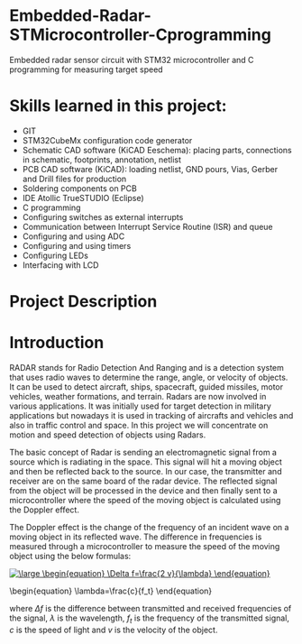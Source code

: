 # Embedded-Radar-STMicrocontroller-Cprogramming
Embedded radar sensor circuit with STM32 microcontroller and C programming for measuring target speed

# Skills learned in this project:
* GIT
* STM32CubeMx configuration code generator
* Schematic CAD software (KiCAD Eeschema): placing parts, connections in schematic, footprints, annotation, netlist
* PCB CAD software (KiCAD): loading netlist, GND pours, Vias, Gerber and Drill files for production
* Soldering components on PCB
* IDE Atollic TrueSTUDIO (Eclipse)
* C programming
* Configuring switches as external interrupts
* Communication between Interrupt Service Routine (ISR) and queue
* Configuring and using ADC
* Configuring and using timers
* Configuring LEDs
* Interfacing with LCD

# Project Description

# Introduction

RADAR stands for Radio Detection And Ranging and is a detection system that uses radio waves to determine the range, angle, or velocity of objects. It can be used to detect aircraft, ships, spacecraft, guided missiles, motor vehicles, weather formations, and terrain. Radars are now involved in various applications. It was initially used for target detection in military applications but nowadays it is used in tracking of aircrafts and vehicles and also in traffic control and space. In this project we will concentrate on motion and speed detection of objects using Radars.

The basic concept of Radar is sending an electromagnetic signal from a source which is radiating in the space. This signal will hit a moving object and then be reflected back to the source. In our case, the transmitter and receiver are on the same board of the radar device. The reflected signal from the object will be processed in the device and then finally sent to a microcontroller where the speed of the moving object is calculated using the Doppler effect.

The Doppler effect is the change of the frequency of an incident wave on a moving object in its reflected wave. The difference in frequencies is measured through a microcontroller to measure the speed of the moving object using the below formulas:

<a href="https://www.codecogs.com/eqnedit.php?latex=\large&space;\begin{equation}&space;\Delta&space;f=\frac{2&space;v}{\lambda}&space;\end{equation}" target="_blank"><img src="https://latex.codecogs.com/gif.latex?\large&space;\begin{equation}&space;\Delta&space;f=\frac{2&space;v}{\lambda}&space;\end{equation}" title="\large \begin{equation} \Delta f=\frac{2 v}{\lambda} \end{equation}" /></a>

\begin{equation}
\lambda=\frac{c}{f_t}
\end{equation}

where $\Delta f$ is the difference between transmitted and received frequencies of the signal, $\lambda$ is the wavelength, $f_t$ is the frequency of the transmitted signal, $c$ is the speed of light and $v$ is the velocity of the object.
